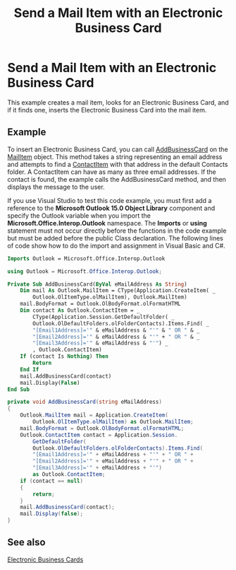 ﻿---
title: 'Send a Mail Item with an Electronic Business Card'
TOCTitle: 'Send a Mail Item with an Electronic Business Card'
ms:assetid: f8aae7f2-85fc-4ed0-9f59-282ede702357
ms:mtpsurl: https://msdn.microsoft.com/en-us/library/Bb624312(v=office.15)
ms:contentKeyID: 55119839
ms.date: 07/24/2014
mtps_version: v=office.15



---

# Send a Mail Item with an Electronic Business Card

This example creates a mail item, looks for an Electronic Business Card, and if it finds one, inserts the Electronic Business Card into the mail item.

## Example

To insert an Electronic Business Card, you can call [AddBusinessCard](https://msdn.microsoft.com/en-us/library/bb647034\(v=office.15\)) on the [MailItem](https://msdn.microsoft.com/en-us/library/bb643865\(v=office.15\)) object. This method takes a string representing an email address and attempts to find a [ContactItem](https://msdn.microsoft.com/en-us/library/bb644956\(v=office.15\)) with that address in the default Contacts folder. A ContactItem can have as many as three email addresses. If the contact is found, the example calls the AddBusinessCard method, and then displays the message to the user.

If you use Visual Studio to test this code example, you must first add a reference to the **Microsoft Outlook 15.0 Object Library** component and specify the Outlook variable when you import the **Microsoft.Office.Interop.Outlook** namespace. The **Imports** or **using** statement must not occur directly before the functions in the code example but must be added before the public Class declaration. The following lines of code show how to do the import and assignment in Visual Basic and C\#.

```vb
Imports Outlook = Microsoft.Office.Interop.Outlook
```

```csharp
using Outlook = Microsoft.Office.Interop.Outlook;
```

```vb
Private Sub AddBusinessCard(ByVal eMailAddress As String)
    Dim mail As Outlook.MailItem = CType(Application.CreateItem( _
        Outlook.OlItemType.olMailItem), Outlook.MailItem)
    mail.BodyFormat = Outlook.OlBodyFormat.olFormatHTML
    Dim contact As Outlook.ContactItem = _
        CType(Application.Session.GetDefaultFolder( _
        Outlook.OlDefaultFolders.olFolderContacts).Items.Find( _
        "[Email1Address]='" & eMailAddress & "'" & " OR " & _
        "[Email2Address]='" & eMailAddress & "'" + " OR " & _
        "[Email3Address]='" & eMailAddress & "'") _
        , Outlook.ContactItem)
    If (contact Is Nothing) Then
        Return
    End If
    mail.AddBusinessCard(contact)
    mail.Display(False)
End Sub
```

```csharp
private void AddBusinessCard(string eMailAddress)
{
    Outlook.MailItem mail = Application.CreateItem(
        Outlook.OlItemType.olMailItem) as Outlook.MailItem;
    mail.BodyFormat = Outlook.OlBodyFormat.olFormatHTML;
    Outlook.ContactItem contact = Application.Session.
        GetDefaultFolder(
        Outlook.OlDefaultFolders.olFolderContacts).Items.Find(
        "[Email1Address]='" + eMailAddress + "'" + " OR " +
        "[Email2Address]='" + eMailAddress + "'" + " OR " +
        "[Email3Address]='" + eMailAddress + "'")
        as Outlook.ContactItem;
    if (contact == null)
    {
        return;
    }
    mail.AddBusinessCard(contact);
    mail.Display(false);
}
```

## See also



[Electronic Business Cards](electronic-business-cards.md)

